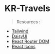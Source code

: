# KR-Travels

> Resources : 

- [Tailwind](https://tailwindcss.com/docs/guides/vite)
- [DaisyUI](https://daisyui.com/docs/install/)
- [React Router DOM](https://reactrouter.com/en/main/start/tutorial)
- [React Icons](https://react-icons.github.io/react-icons/)
